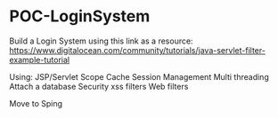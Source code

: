 # POC-LoginSystem

Build a Login System using this link as a resource: https://www.digitalocean.com/community/tutorials/java-servlet-filter-example-tutorial

Using:
JSP/Servlet
Scope
Cache
Session Management
Multi threading
Attach a database
Security xss filters
Web filters

Move to Sping
